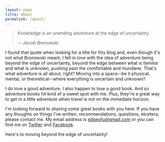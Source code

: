```yaml
---
layout: page
title: About
permalink: /about/
---
```


> Knowledge is an unending adventure at the edge of uncertainty.
>
>-- <cite>Jacob Bronowski</cite>

I found that quote when looking for a title for this blog and, even though it's not what Bronowski meant, I fell in love with the idea of adventure being beyond the edge of uncertainty, beyond the edge between what is familiar and what is unknown, pushing past the comfortable and mundane. That's what adventure is all about, right? Moving into a space--be it physical, mental, or theoretical--where everything is uncertain and unknown?

I do love a good adventure. I also happen to love a good book. And so adventure books hit kind of a sweet spot with me. Plus, they're a great way to get in a little adventure when travel is not on the immediate horizon.

I'm looking forward to sharing some great books with you here. If you have any thoughts on things I've written, recommendations, questions, etcetera, please contact me. My email address is [edgeofu@gmail.com](mailto:edgeofu@gmail.com) or you can find me on [Twitter](http://www.twitter.com/EdgeofU) and [Facebook](http://www.facebook.com/edgeofuncertainty).

Here's to moving beyond the edge of uncertainty!
